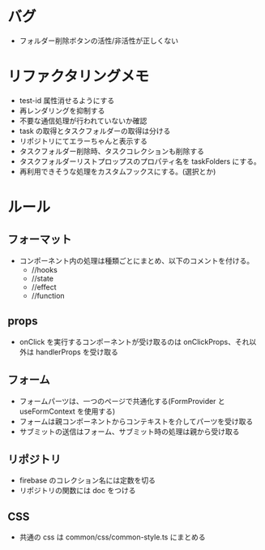 # バグ

- フォルダー削除ボタンの活性/非活性が正しくない

# リファクタリングメモ

- test-id 属性消せるようにする
- 再レンダリングを抑制する
- 不要な通信処理が行われていないか確認
- task の取得とタスクフォルダーの取得は分ける
- リポジトリにてエラーちゃんと表示する
- タスクフォルダー削除時、タスクコレクションも削除する
- タスクフォルダーリストプロップスのプロパティ名を taskFolders にする。
- 再利用できそうな処理をカスタムフックスにする。(選択とか)

# ルール

## フォーマット

- コンポーネント内の処理は種類ごとにまとめ、以下のコメントを付ける。
  - //hooks
  - //state
  - //effect
  - //function

## props

- onClick を実行するコンポーネントが受け取るのは onClickProps、それ以外は handlerProps を受け取る

## フォーム

- フォームパーツは、一つのページで共通化する(FormProvider と useFormContext を使用する)
- フォームは親コンポーネントからコンテキストを介してパーツを受け取る
- サブミットの送信はフォーム、サブミット時の処理は親から受け取る

## リポジトリ

- firebase のコレクション名には定数を切る
- リポジトリの関数には doc をつける

## CSS

- 共通の css は common/css/common-style.ts にまとめる
